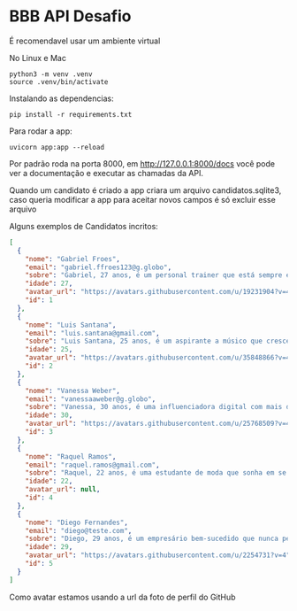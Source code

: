 # BBB API Desafio

É recomendavel usar um ambiente virtual

No Linux e Mac

```shell
python3 -m venv .venv
source .venv/bin/activate
```

Instalando as dependencias:

```shell
pip install -r requirements.txt
```

Para rodar a app:

```shell
uvicorn app:app --reload
```

Por padrão roda na porta 8000, em http://127.0.0.1:8000/docs você pode ver a documentação e executar as chamadas da API.

Quando um candidato é criado a app criara um arquivo candidatos.sqlite3, caso queria modificar a app para aceitar novos campos é só excluir esse arquivo

Alguns exemplos de Candidatos incritos:

````json
[
  {
    "nome": "Gabriel Froes",
    "email": "gabriel.ffroes123@g.globo",
    "sobre": "Gabriel, 27 anos, é um personal trainer que está sempre em busca do próximo desafio. Ele é apaixonado por atividades físicas e tem uma rotina intensa de treinos. Gabriel é competitivo, ambicioso e não mede esforços para alcançar seus objetivos. Ele está ansioso para participar do reality show e mostrar que pode vencer qualquer prova física que seja proposta.",
    "idade": 27,
    "avatar_url": "https://avatars.githubusercontent.com/u/19231904?v=4",
    "id": 1
  },
  {
    "nome": "Luis Santana",
    "email": "luis.santana@gmail.com",
    "sobre": "Luis Santana, 25 anos, é um aspirante a músico que cresceu em uma pequena cidade do interior. Ele abandonou a faculdade de direito para seguir seu sonho de se tornar um cantor. Luis é enérgico, confiante e nunca perde uma oportunidade de se apresentar. Ele está pronto para lutar por sua chance de se tornar uma estrela do pop em um reality show.",
    "idade": 25,
    "avatar_url": "https://avatars.githubusercontent.com/u/35848866?v=4",
    "id": 2
  },
  {
    "nome": "Vanessa Weber",
    "email": "vanessaaweber@g.globo",
    "sobre": "Vanessa, 30 anos, é uma influenciadora digital com mais de 1 milhão de seguidores nas redes sociais. Ela é uma mulher forte e confiante, que usa suas plataformas para inspirar outras mulheres a se amarem e se cuidarem. Vanessa é muito ligada à sua família e acredita que a união é a chave para o sucesso. Ela está animada para entrar no reality show e mostrar seu lado mais autêntico e vulnerável.",
    "idade": 30,
    "avatar_url": "https://avatars.githubusercontent.com/u/25768509?v=4r",
    "id": 3
  },
  {
    "nome": "Raquel Ramos",
    "email": "raquel.ramos@gmail.com",
    "sobre": "Raquel, 22 anos, é uma estudante de moda que sonha em se tornar uma designer renomada. Ela é uma jovem determinada, criativa e apaixonada por moda desde criança. Raquel tem um estilo único e está sempre experimentando novas tendências. Ela vê o reality show como uma oportunidade de mostrar seu talento para o mundo e provar que a moda é sua verdadeira paixão.",
    "idade": 22,
    "avatar_url": null,
    "id": 4
  },
  {
    "nome": "Diego Fernandes",
    "email": "diego@teste.com",
    "sobre": "Diego, 29 anos, é um empresário bem-sucedido que nunca perde uma oportunidade de ganhar dinheiro. Ele é carismático, ambicioso e não tem medo de correr riscos. Diego é conhecido por sua perspicácia nos negócios e habilidade em persuadir as pessoas. Ele está pronto para participar do reality show e mostrar que pode ser um líder forte e estratégico em qualquer situação.",
    "idade": 29,
    "avatar_url": "https://avatars.githubusercontent.com/u/2254731?v=4",
    "id": 5
  }
]
````

Como avatar estamos usando a url da foto de perfil do GitHub